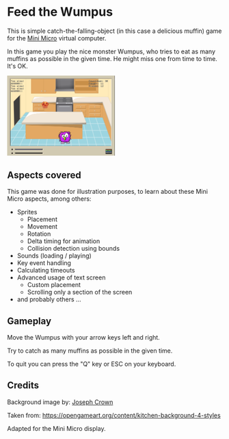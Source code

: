 
# Feed the Wumpus

This is simple catch-the-falling-object (in this case a delicious muffin) game for the [Mini Micro](https://miniscript.org/MiniMicro/index.html) virtual computer.

In this game you play the nice monster Wumpus, who tries to eat as many muffins as possible in the given time. He might miss one from time to time. It's OK.

<img alt="Game screenshot" src="./screenshot.png" width="50%" height="50%"/>

## Aspects covered

This game was done for illustration purposes, to learn about these Mini Micro aspects, among others:

* Sprites
  * Placement
  * Movement
  * Rotation
  * Delta timing for animation
  * Collision detection using bounds
* Sounds (loading / playing)
* Key event handling
* Calculating timeouts
* Advanced usage of text screen
  * Custom placement
  * Scrolling only a section of the screen
* and probably others ...

## Gameplay

Move the Wumpus with your arrow keys left and right.

Try to catch as many muffins as possible in the given time.

To quit you can press the "Q" key or ESC on your keyboard.

## Credits

Background image by: [Joseph Crown](http://www.crownjoseph.com/)

Taken from: https://opengameart.org/content/kitchen-background-4-styles

Adapted for the Mini Micro display.
